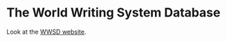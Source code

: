 #  The World Writing System Database

Look at the [WWSD website](https://agricolamz.github.io/wwsd/).
